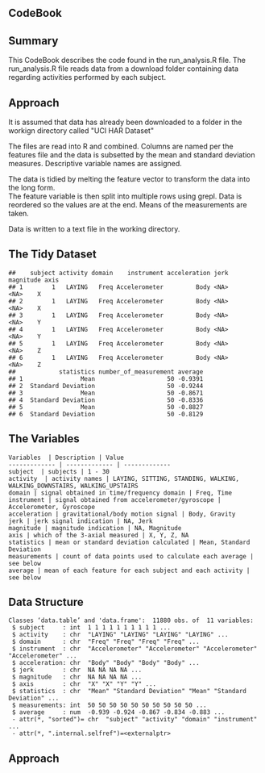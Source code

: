 ## CodeBook

## Summary
This CodeBook describes the code found in the run_analysis.R file.  The run_analysis.R file
reads data from a download folder containing data regarding activities performed by each subject.

## Approach
It is assumed that data has already been downloaded to a folder in the workign directory
called "UCI HAR Dataset"

The files are read into R and combined.  Columns are named per the features file and the 
data is subsetted by the mean and standard deviation measures.  Descriptive variable names
are assigned.

The data is tidied by melting the feature vector to transform the data into the long form.  
The feature variable is then split into multiple rows using grepl.  Data is reordered so 
the values are at the end.  Means of the measurements are taken.

Data is written to a text file in the working directory.


## The Tidy Dataset
```
##    subject activity domain    instrument acceleration jerk magnitude axis
## 1        1   LAYING   Freq Accelerometer         Body <NA>      <NA>    X
## 2        1   LAYING   Freq Accelerometer         Body <NA>      <NA>    X
## 3        1   LAYING   Freq Accelerometer         Body <NA>      <NA>    Y
## 4        1   LAYING   Freq Accelerometer         Body <NA>      <NA>    Y
## 5        1   LAYING   Freq Accelerometer         Body <NA>      <NA>    Z
## 6        1   LAYING   Freq Accelerometer         Body <NA>      <NA>    Z
##            statistics number_of_measurement average
## 1                Mean                    50 -0.9391
## 2  Standard Deviation                    50 -0.9244
## 3                Mean                    50 -0.8671
## 4  Standard Deviation                    50 -0.8336
## 5                Mean                    50 -0.8827
## 6  Standard Deviation                    50 -0.8129
```

## The Variables
```
Variables  | Description | Value
------------- | ------------- | -------------
subject  | subjects | 1 - 30
activity  | activity names | LAYING, SITTING, STANDING, WALKING, WALKING_DOWNSTAIRS, WALKING_UPSTAIRS
domain | signal obtained in time/frequency domain | Freq, Time
instrument | signal obtained from accelerometer/gyroscope | Accelerometer, Gyroscope
acceleration | gravitational/body motion signal | Body, Gravity
jerk | jerk signal indication | NA, Jerk
magnitude | magnitude indication | NA, Magnitude
axis | which of the 3-axial measured | X, Y, Z, NA
statistics | mean or standard deviation calculated | Mean, Standard Deviation
measurements | count of data points used to calculate each average | see below
average | mean of each feature for each subject and each activity | see below
```

## Data Structure
```
Classes ‘data.table’ and 'data.frame':	11880 obs. of  11 variables:
 $ subject     : int  1 1 1 1 1 1 1 1 1 1 ...
 $ activity    : chr  "LAYING" "LAYING" "LAYING" "LAYING" ...
 $ domain      : chr  "Freq" "Freq" "Freq" "Freq" ...
 $ instrument  : chr  "Accelerometer" "Accelerometer" "Accelerometer" "Accelerometer" ...
 $ acceleration: chr  "Body" "Body" "Body" "Body" ...
 $ jerk        : chr  NA NA NA NA ...
 $ magnitude   : chr  NA NA NA NA ...
 $ axis        : chr  "X" "X" "Y" "Y" ...
 $ statistics  : chr  "Mean" "Standard Deviation" "Mean" "Standard Deviation" ...
 $ measurements: int  50 50 50 50 50 50 50 50 50 50 ...
 $ average     : num  -0.939 -0.924 -0.867 -0.834 -0.883 ...
 - attr(*, "sorted")= chr  "subject" "activity" "domain" "instrument" ...
 - attr(*, ".internal.selfref")=<externalptr> 
```

## Approach
